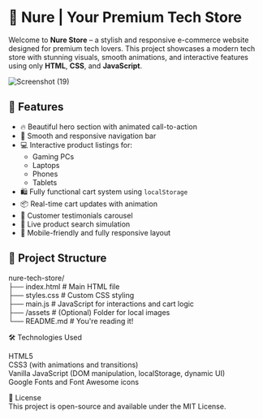 # 🛒 Nure | Your Premium Tech Store
 
Welcome to **Nure Store** – a stylish and responsive e-commerce website designed for premium tech lovers. This project showcases a modern tech store with stunning visuals, smooth animations, and interactive features using only **HTML**, **CSS**, and **JavaScript**.<div> 
![Screenshot (19)](https://github.com/user-attachments/assets/884365aa-1057-45ff-92f8-a9154af372d0
) <!-- Replace with your actual screenshot path -->

## 🌟 Features

- 🔥 Beautiful hero section with animated call-to-action
- 🧭 Smooth and responsive navigation bar
- 💻 Interactive product listings for:
  - Gaming PCs
  - Laptops
  - Phones
  - Tablets
- 🛍️ Fully functional cart system using `localStorage`
- 📦 Real-time cart updates with animation
- 💬 Customer testimonials carousel
- 🔎 Live product search simulation
- 📱 Mobile-friendly and fully responsive layout

## 📂 Project Structure<br>
nure-tech-store/<br>
├── index.html # Main HTML file<br>
├── styles.css # Custom CSS styling<br>
├── main.js # JavaScript for interactions and cart logic<br>
├── /assets # (Optional) Folder for local images<br>
└── README.md # You're reading it! <br>

🛠️ Technologies Used<br>

HTML5 <br>
CSS3 (with animations and transitions)<br>
Vanilla JavaScript (DOM manipulation, localStorage, dynamic UI)<br>
Google Fonts and Font Awesome icons <br>

📃 License<br>
This project is open-source and available under the MIT License.
